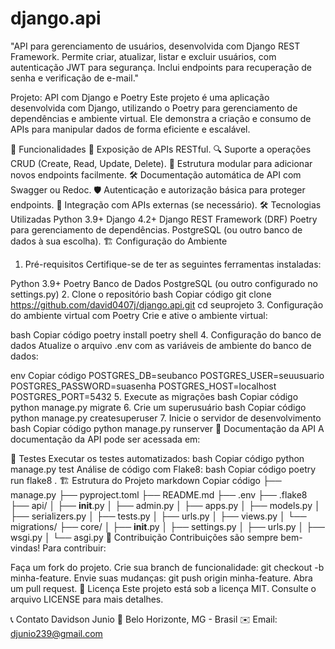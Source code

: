 # django.api
"API para gerenciamento de usuários, desenvolvida com Django REST Framework. Permite criar, atualizar, listar e excluir usuários, com autenticação JWT para segurança. Inclui endpoints para recuperação de senha e verificação de e-mail."

Projeto: API com Django e Poetry
Este projeto é uma aplicação desenvolvida com Django, utilizando o Poetry para gerenciamento de dependências e ambiente virtual. Ele demonstra a criação e consumo de APIs para manipular dados de forma eficiente e escalável.

🚀 Funcionalidades
📡 Exposição de APIs RESTful.
🔍 Suporte a operações CRUD (Create, Read, Update, Delete).
📂 Estrutura modular para adicionar novos endpoints facilmente.
🛠️ Documentação automática de API com Swagger ou Redoc.
🛡️ Autenticação e autorização básica para proteger endpoints.
🔗 Integração com APIs externas (se necessário).
🛠️ Tecnologias Utilizadas
Python 3.9+
Django 4.2+
Django REST Framework (DRF)
Poetry para gerenciamento de dependências.
PostgreSQL (ou outro banco de dados à sua escolha).
🏗️ Configuração do Ambiente
1. Pré-requisitos
Certifique-se de ter as seguintes ferramentas instaladas:

Python 3.9+
Poetry
Banco de Dados PostgreSQL (ou outro configurado no settings.py)
2. Clone o repositório
bash
Copiar código
git clone https://github.com/david0407j/django.api.git
cd seuprojeto
3. Configuração do ambiente virtual com Poetry
Crie e ative o ambiente virtual:

bash
Copiar código
poetry install
poetry shell
4. Configuração do banco de dados
Atualize o arquivo .env com as variáveis de ambiente do banco de dados:

env
Copiar código
POSTGRES_DB=seubanco
POSTGRES_USER=seuusuario
POSTGRES_PASSWORD=suasenha
POSTGRES_HOST=localhost
POSTGRES_PORT=5432
5. Execute as migrações
bash
Copiar código
python manage.py migrate
6. Crie um superusuário
bash
Copiar código
python manage.py createsuperuser
7. Inicie o servidor de desenvolvimento
bash
Copiar código
python manage.py runserver
📖 Documentação da API
A documentação da API pode ser acessada em:

🌟 Testes
Executar os testes automatizados:
bash
Copiar código
python manage.py test
Análise de código com Flake8:
bash
Copiar código
poetry run flake8 .
🏗️ Estrutura do Projeto
markdown
Copiar código
├── manage.py
├── pyproject.toml
├── README.md
├── .env
├── .flake8
├── api/
│   ├── __init__.py
│   ├── admin.py
│   ├── apps.py
│   ├── models.py
│   ├── serializers.py
│   ├── tests.py
│   ├── urls.py
│   ├── views.py
│   └── migrations/
├── core/
│   ├── __init__.py
│   ├── settings.py
│   ├── urls.py
│   ├── wsgi.py
│   └── asgi.py
🤝 Contribuição
Contribuições são sempre bem-vindas! Para contribuir:

Faça um fork do projeto.
Crie sua branch de funcionalidade: git checkout -b minha-feature.
Envie suas mudanças: git push origin minha-feature.
Abra um pull request.
📄 Licença
Este projeto está sob a licença MIT. Consulte o arquivo LICENSE para mais detalhes.

📞 Contato
Davidson Junio
📍 Belo Horizonte, MG - Brasil
✉️ Email: djunio239@gmail.com


